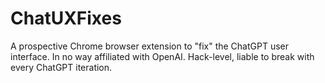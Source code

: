 # ChatUXFixes
A prospective Chrome browser extension to "fix" the ChatGPT user interface.  In no way affiliated with OpenAI. Hack-level, liable to break with every ChatGPT iteration.
